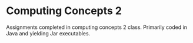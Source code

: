 # Computing Concepts 2
Assignments completed in computing concepts 2 class. Primarily coded in Java and yielding Jar executables.
